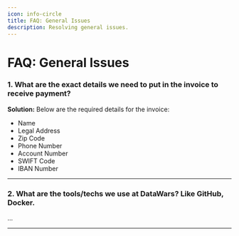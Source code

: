 ```yaml
---
icon: info-circle
title: FAQ: General Issues
description: Resolving general issues.
---
```


# FAQ: General Issues

### 1. What are the exact details we need to put in the invoice to receive payment?
**Solution:**
Below are the required details for the invoice:
- Name
- Legal Address
- Zip Code
- Phone Number
- Account Number
- SWIFT Code
- IBAN Number

---

### 2. What are the tools/techs we use at DataWars? Like GitHub, Docker.
...

---
